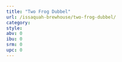 ```yaml
---
title: "Two Frog Dubbel"
url: /issaquah-brewhouse/two-frog-dubbel/
category: 
style: 
abv: 0
ibu: 0
srm: 0
upc: 0
---
```


